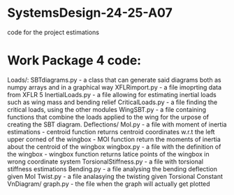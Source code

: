 # SystemsDesign-24-25-A07
code for the project estimations

# Work Package 4 code:
Loads/:
    SBTdiagrams.py - a class that can generate said diagrams both as numpy arrays and in a graphical way
    XFLRimport.py - a file imoprting data from XFLR 5
    InertialLoads.py - a file allowing for estimating inertial loads such as wing mass and bending relief
    CriticalLoads.py - a file finding the critical loads, using the other modules
    WingSBT.py - a file containing functions that combine the loads applied to the wing for the urpose of creating the SBT diagram.
Deflections/
    MoI.py - a file with moment of inertia estimations
        - centroid function returns centroid coordinates w.r.t the left upper corned of the wingbox
        - MOI function return the moments of inertia about the centroid of the wingbox
    wingbox.py - a file with the definition of the wingbox
        - wingbox function returns latice points of the wingbox in wrong coordinate system
    TorsionalStiffness.py - a file with torsional stiffness estimations
    Bending.py - a file analysing the bending deflection given MoI
    Twist.py - a file analasying the twisting given Torsional Constant
VnDiagram/
    graph.py - the file when the graph will actually get plotted